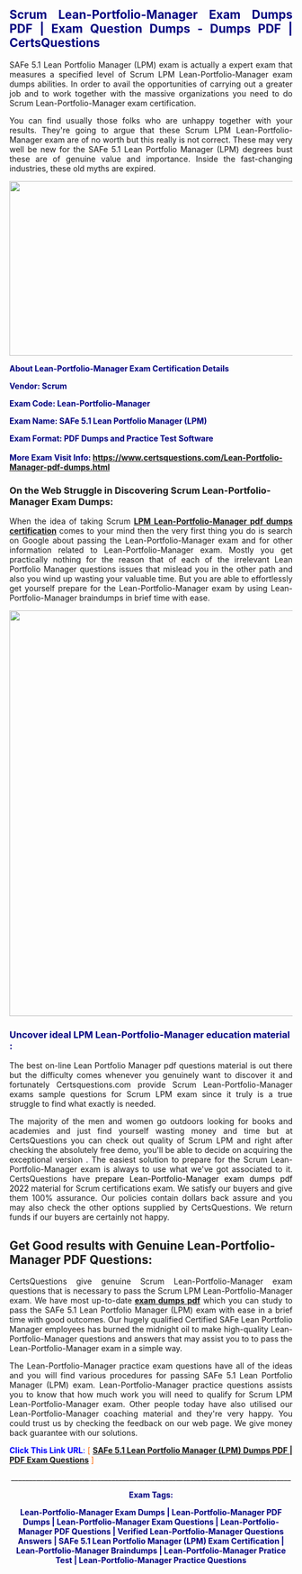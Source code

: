 <h2 style="text-align: justify;"><span style="color: #000080;">Scrum Lean-Portfolio-Manager Exam Dumps PDF | Exam Question Dumps - Dumps PDF | CertsQuestions</span></h2>
<p style="text-align: justify;">SAFe 5.1 Lean Portfolio Manager (LPM) exam is actually a expert exam that measures a specified level of Scrum LPM Lean-Portfolio-Manager exam dumps abilities. In order to avail the opportunities of carrying out a greater job and to work together with the massive organizations you need to do Scrum Lean-Portfolio-Manager exam certification.</p>
<p style="text-align: justify;">You can find usually those folks who are unhappy together with your results. They're going to argue that these Scrum LPM Lean-Portfolio-Manager exam are of no worth but this really is not correct. These may very well be new for the SAFe 5.1 Lean Portfolio Manager (LPM) degrees bust these are of genuine value and importance. Inside the fast-changing industries, these old myths are expired.</p>
<p><img style="display: block; margin-left: auto; margin-right: auto;" src="https://i.imgur.com/eaP4ae9.png" width="840" height="310" /></p>
<p><span style="color: #000080;"><strong>About Lean-Portfolio-Manager Exam Certification Details</strong></span></p>
<p><span style="color: #000080;"><strong>Vendor: Scrum<br /></strong></span></p>
<p><span style="color: #000080;"><strong>Exam Code: Lean-Portfolio-Manager</strong></span></p>
<p><span style="color: #000080;"><strong>Exam Name: SAFe 5.1 Lean Portfolio Manager (LPM)</strong></span></p>
<p><span style="color: #000080;"><strong>Exam Format: PDF Dumps and Practice Test Software<br /><br />More Exam Visit Info: <span style="color: #ff6600;"><a href="https://www.certsquestions.com/Lean-Portfolio-Manager-pdf-dumps.html">https://www.certsquestions.com/Lean-Portfolio-Manager-pdf-dumps.html</a></span></strong></span></p>
<h3>On the Web Struggle in Discovering Scrum Lean-Portfolio-Manager Exam Dumps:</h3>
<p style="text-align: justify;">When the idea of taking Scrum <a href="https://www.certsquestions.com/Lean-Portfolio-Manager-pdf-dumps.html"><strong>LPM Lean-Portfolio-Manager pdf dumps certification</strong></a> comes to your mind then the very first thing you do is search on Google about passing the Lean-Portfolio-Manager exam and for other information related to Lean-Portfolio-Manager exam. Mostly you get practically nothing for the reason that of each of the irrelevant Lean Portfolio Manager questions issues that mislead you in the other path and also you wind up wasting your valuable time. But you are able to effortlessly get yourself prepare for the Lean-Portfolio-Manager exam by using Lean-Portfolio-Manager braindumps in brief time with ease.</p>
<p><a href="https://www.certsquestions.com/Lean-Portfolio-Manager-pdf-dumps.html"><img style="display: block; margin-left: auto; margin-right: auto;" src="https://i.imgur.com/pxhoKQ2.png" width="720" /></a></p>
<h3><span style="color: #000080;">Uncover ideal LPM Lean-Portfolio-Manager education material :</span></h3>
<p style="text-align: justify;">The best on-line Lean Portfolio Manager pdf questions material is out there but the difficulty comes whenever you genuinely want to discover it and fortunately Certsquestions.com provide Scrum Lean-Portfolio-Manager exams sample questions for Scrum LPM exam since it truly is a true struggle to find what exactly is needed.</p>
<p style="text-align: justify;">The majority of the men and women go outdoors looking for books and academies and just find yourself wasting money and time but at CertsQuestions you can check out quality of Scrum LPM and right after checking the absolutely free demo, you'll be able to decide on acquiring the exceptional version . The easiest solution to prepare for the Scrum Lean-Portfolio-Manager exam is always to use what we've got associated to it. CertsQuestions have <span style="color: #000000;">prepare Lean-Portfolio-Manager exam dumps pdf 2022</span> material for Scrum certifications exam. We satisfy our buyers and give them 100% assurance. Our policies contain dollars back assure and you may also check the other options supplied by CertsQuestions. We return funds if our buyers are certainly not happy.</p>
<h2>Get Good results with Genuine Lean-Portfolio-Manager PDF Questions:</h2>
<p style="text-align: justify;">CertsQuestions give genuine Scrum Lean-Portfolio-Manager exam questions that is necessary to pass the Scrum LPM Lean-Portfolio-Manager exam. We have most up-to-date<strong>&nbsp;<a href="https://www.certsquestions.com/">exam dumps pdf</a></strong>&nbsp;which you can study to pass the SAFe 5.1 Lean Portfolio Manager (LPM) exam with ease in a brief time with good outcomes. Our hugely qualified Certified SAFe Lean Portfolio Manager employees has burned the midnight oil to make high-quality Lean-Portfolio-Manager questions and answers that may assist you to to pass the Lean-Portfolio-Manager exam in a simple way.</p>
<p style="text-align: justify;">The Lean-Portfolio-Manager practice exam questions have all of the ideas and you will find various procedures for passing SAFe 5.1 Lean Portfolio Manager (LPM) exam. Lean-Portfolio-Manager practice questions assists you to know that how much work you will need to qualify for Scrum LPM Lean-Portfolio-Manager exam. Other people today have also utilised our Lean-Portfolio-Manager coaching material and they're very happy. You could trust us by checking the feedback on our web page. We give money back guarantee with our solutions.</p>
<p style="text-align: justify;"><span style="color: #0000ff;"><strong>Click This Link URL</strong>:</span> <span style="color: #ff6600;">[ <strong><a href="https://www.certsquestions.com/certified-safe-lean-portfolio-manager-certification.html">SAFe 5.1 Lean Portfolio Manager (LPM) Dumps PDF | PDF Exam Questions</a></strong> ]</span></p>
<p style="text-align: center;">______________________________________________________________________________</p>
<p style="text-align: center;"><span style="color: #000080;"><strong>Exam Tags:</strong></span></p>
<p style="text-align: center;"><span style="color: #000080;"><strong>Lean-Portfolio-Manager Exam Dumps | Lean-Portfolio-Manager PDF Dumps | Lean-Portfolio-Manager Exam Questions | Lean-Portfolio-Manager PDF Questions | Verified Lean-Portfolio-Manager Questions Answers | SAFe 5.1 Lean Portfolio Manager (LPM) Exam Certification | Lean-Portfolio-Manager Braindumps | Lean-Portfolio-Manager Pratice Test | Lean-Portfolio-Manager Practice Questions</strong></span></p>
